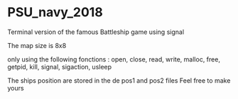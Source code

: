# PSU_navy_2018

Terminal version of the famous Battleship game using signal

The map size is 8x8

only using the following fonctions : open, close, read, write, malloc, free, getpid, kill, signal,
sigaction, usleep

The ships position are stored in the de pos1 and pos2 files
Feel free to make yours


